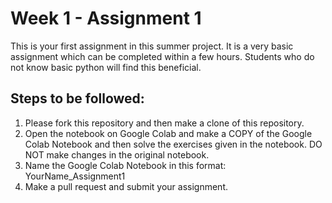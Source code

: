 # Week 1 - Assignment 1
This is your first assignment in this summer project. 
It is a very basic assignment which can be completed within a few hours. Students who do not know basic python will find this beneficial.
## Steps to be followed:
1. Please fork this repository and then make a clone of this repository. 
2. Open the notebook on Google Colab and make a COPY of the Google Colab Notebook and then solve the exercises given in the notebook. DO NOT make changes in the original notebook.
3. Name the Google Colab Notebook in this format: YourName_Assignment1
4. Make a pull request and submit your assignment. 
